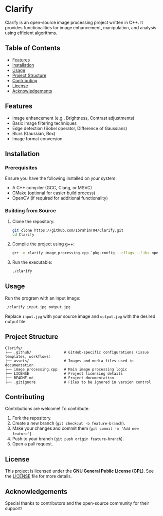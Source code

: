 # Clarify

Clarify is an open-source image processing project written in C++. It provides functionalities for image enhancement, manipulation, and analysis using efficient algorithms.

## Table of Contents
- [Features](#features)
- [Installation](#installation)
- [Usage](#usage)
- [Project Structure](#project-structure)
- [Contributing](#contributing)
- [License](#license)
- [Acknowledgements](#acknowledgements)

## Features
- Image enhancement (e.g., Brightness, Contrast adjustments)
- Basic image filtering techniques
- Edge detection (Sobel operator, Difference of Gaussians)
- Blurs (Gaussian, Box)
- Image format conversion

## Installation

### Prerequisites
Ensure you have the following installed on your system:
- A C++ compiler (GCC, Clang, or MSVC)
- CMake (optional for easier build process)
- OpenCV (if required for additional functionality)

### Building from Source
1. Clone the repository:
   ```bash
   git clone https://github.com/IbrahimT04/Clarify.git
   cd Clarify
   ```
2. Compile the project using g++:
   ```bash
   g++ -o clarify image_processing.cpp `pkg-config --cflags --libs opencv4`
   ```
3. Run the executable:
   ```bash
   ./clarify
   ```

## Usage

Run the program with an input image:
```bash
./clarify input.jpg output.jpg
```
Replace `input.jpg` with your source image and `output.jpg` with the desired output file.

## Project Structure
```
Clarify/
├── .github/               # GitHub-specific configurations (issue templates, workflows)
├── assets/                # Images and media files used in documentation
├── image_processing.cpp   # Main image processing logic
├── LICENSE                # Project licensing details
├── README.md              # Project documentation
├── .gitignore             # Files to be ignored in version control
```

## Contributing
Contributions are welcome! To contribute:
1. Fork the repository.
2. Create a new branch (`git checkout -b feature-branch`).
3. Make your changes and commit them (`git commit -m 'Add new feature'`).
4. Push to your branch (`git push origin feature-branch`).
5. Open a pull request.

## License
This project is licensed under the **GNU General Public License (GPL)**. See the [LICENSE](LICENSE) file for more details.

## Acknowledgements
Special thanks to contributors and the open-source community for their support!
